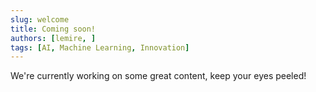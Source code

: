 ```yaml
---
slug: welcome
title: Coming soon!
authors: [lemire, ]
tags: [AI, Machine Learning, Innovation]
---
```

We're currently working on some great content, keep your eyes peeled! 



